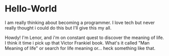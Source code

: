# Hello-World
I am really thinking about becoming a programmer. I love tech but never really thought i could do this but I'll give this my all.


Howdy! I'm Lenor, and i'm on constant quest to discover the meaning of life. I think it time i pick up that Victor Frankiel book. What's it called "Man Meaning of life" or search for life meaning or... heck something like that.
